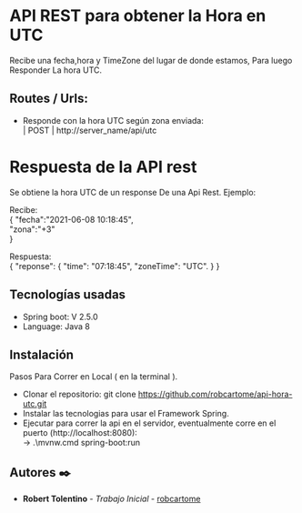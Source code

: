 # API REST para obtener la Hora en UTC
Recibe una fecha,hora y TimeZone del lugar de donde estamos, Para luego Responder La hora UTC.

## Routes / Urls:

- Responde con la hora UTC según zona enviada:  
  | POST | http://server_name/api/utc

# Respuesta de la API rest

Se obtiene la hora UTC de un response De una Api Rest.
Ejemplo:

Recibe:         
{
"fecha":"2021-06-08 10:18:45",  
"zona":"+3"  
}

Respuesta:          
{
  "reponse": {
          "time": "07:18:45",
          "zoneTime": "UTC".
  }
}

## Tecnologías usadas
- Spring boot: V 2.5.0
- Language: Java 8                            

## Instalación
Pasos Para Correr en Local ( en la terminal ).
- Clonar el repositorio: git clone https://github.com/robcartome/api-hora-utc.git 
- Instalar las tecnologias para usar el Framework Spring.       
- Ejecutar para correr la api en el servidor, eventualmente corre en el puerto (http://localhost:8080):                                                          
-> .\mvnw.cmd spring-boot:run   


## Autores ✒️

- **Robert Tolentino** - _Trabajo Inicial_ - [robcartome](https://github.com/robcartome)
